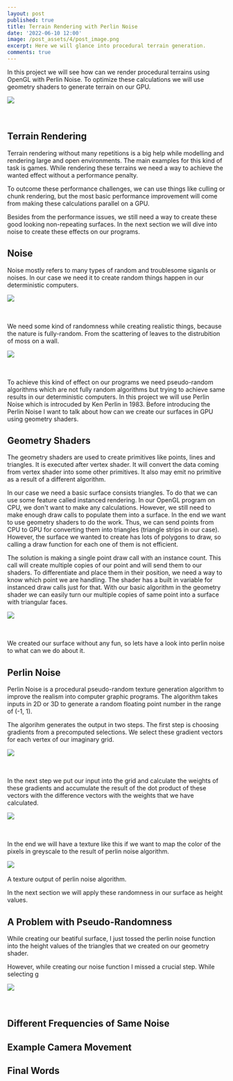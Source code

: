 ```yaml
---
layout: post
published: true
title: Terrain Rendering with Perlin Noise
date: '2022-06-10 12:00'
image: /post_assets/4/post_image.png
excerpt: Here we will glance into procedural terrain generation.
comments: true
---
```

In this project we will see how can we render procedural terrains using OpenGL with Perlin Noise. To optimize these calculations we will use geometry shaders to generate terrain on our GPU.

<div class="fig figcenter fighighlight">
  <img src="/post_assets/4/post_image.png">
  <div class="figcaption"><br><br>
  </div>
</div>

## Terrain Rendering

Terrain rendering without many repetitions is a big help while modelling and rendering large and open environments. The main examples for this kind of task is games. While rendering these terrains we need a way to achieve the wanted effect without a performance penalty. 

To outcome these performance challenges, we can use things like culling or chunk rendering, but the most basic performance improvement will come from making these calculations parallel on a GPU. 

Besides from the performance issues, we still need a way to create these good looking non-repeating surfaces. In the next section we will dive into noise to create these effects on our programs.

## Noise

Noise mostly refers to many types of random and troublesome siganls or noises. In our case we need it to create random things happen in our deterministic computers.

<div class="fig figcenter fighighlight">
  <img src="/post_assets/4/noise.png">
  <div class="figcaption"><br><br>
  </div>
</div>

We need some kind of randomness while creating realistic things, because the nature is fully-random. From the scattering of leaves to the distrubition of moss on a wall. 

<div class="fig figcenter fighighlight">
  <img src="/post_assets/4/random.png">
  <div class="figcaption"><br><br>
  </div>
</div>

To achieve this kind of effect on our programs we need pseudo-random algorithms which are not fully random algorithms but trying to achieve same results in our deterministic computers. In this project we will use Perlin Noise which is introcuded by Ken Perlin in 1983. Before introducing the Perlin Noise I want to talk about how can we create our surfaces in GPU using geometry shaders.

## Geometry Shaders

The geometry shaders are used to create primitives like points, lines and triangles. It is executed after vertex shader. It will convert the data coming from vertex shader into some other primitives. It also may emit no primitive as a result of a different algorithm. 

In our case we need a basic surface consists triangles. To do that we can use some feature called instanced rendering. In our OpenGL program on CPU, we don't want to make any calculations. However, we still need to make enough draw calls to populate them into a surface. In the end we want to use geometry shaders to do the work. Thus, we can send points from CPU to GPU for converting them into triangles (triangle strips in our case). However, the surface we wanted to create has lots of polygons to draw, so calling a draw function for each one of them is not efficient. 

The solution is making a single point draw call with an instance count. This call will create multiple copies of our point and will send them to our shaders. To differentiate and place them in their position, we need a way to know which point we are handling. The shader has a built in variable for instanced draw calls just for that. With our basic algorithm in the geometry shader we can easily turn our multiple copies of same point into a surface with triangular faces.

<div class="fig figcenter fighighlight">
  <img src="/post_assets/4/basic_surface.png">
  <div class="figcaption"><br><br>
  </div>
</div>

We created our surface without any fun, so lets have a look into perlin noise to what can we do about it.

## Perlin Noise

Perlin Noise is a procedural pseudo-random texture generation algorithm to improve the realism into computer graphic programs. The algorithm takes inputs in 2D or 3D to generate a random floating point number in the range of (-1, 1). 

The algorihm generates the output in two steps. The first step is choosing gradients from a precomputed selections. We select these gradient vectors for each vertex of our imaginary grid.

<div class="fig figcenter fighighlight">
  <img src="/post_assets/4/grid.png">
  <div class="figcaption"><br><br>
  </div>
</div>

In the next step we put our input into the grid and calculate the weights of these gradients and accumulate the result of the dot product of these vectors with the difference vectors with the weights that we have calculated.

<div class="fig figcenter fighighlight">
  <img src="/post_assets/4/grad_weight.png">
  <div class="figcaption"><br><br>
  </div>
</div>

In the end we will have a texture like this if we want to map the color of the pixels in greyscale to the result of perlin noise algorithm.

<div class="fig figcenter fighighlight">
  <img src="/post_assets/4/perlin.png">
  <div class="figcaption"><br> A texture output of perlin noise algorithm.<br>
  </div>
</div>

In the next section we will apply these randomness in our surface as height values.

## A Problem with Pseudo-Randomness

While creating our beatiful surface, I just tossed the perlin noise function into the height values of the triangles that we created on our geometry shader. 

However, while creating our noise function I missed a crucial step. While selecting g

<div class="fig figcenter fighighlight">
  <img src="/post_assets/4/idx_code.png">
  <div class="figcaption"><br><br>
  </div>
</div>

## Different Frequencies of Same Noise

## Example Camera Movement

## Final Words


